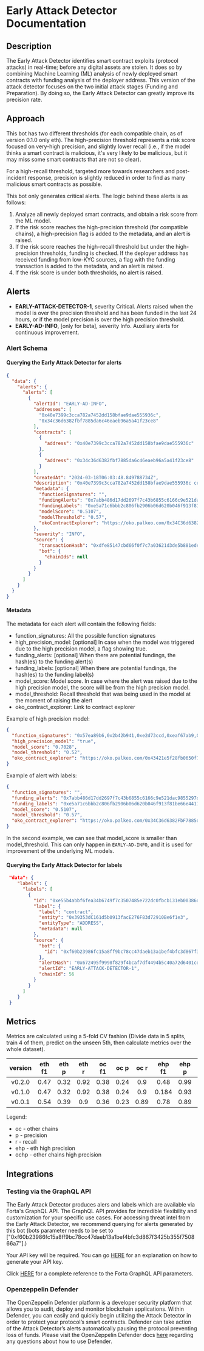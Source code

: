 # Early Attack Detector Documentation

## Description

The Early Attack Detector identifies smart contract exploits (protocol attacks) in real-time; before any digital assets are stolen. It does so by combining Machine Learning (ML) analysis of newly deployed smart contracts with funding analysis of the deployer address. This version of the attack detector focuses on the two initial attack stages (Funding and Preparation). By doing so, the Early Attack Detector can greatly improve its precision rate.

## Approach

This bot has two different thresholds (for each compatible chain, as of version 0.1.0 only eth). The high-precision threshold represents a risk score focused on very-high precision, and slightly lower recall (i.e., if the model thinks a smart contract is malicious, it's very likely to be malicious, but it may miss some smart contracts that are not so clear).

For a high-recall threshold, targeted more towards researchers and post-incident response, precision is slightly reduced in order to find as many malicious smart contracts as possible.

This bot only generates critical alerts. The logic behind these alerts is as follows:

1. Analyze all newly deployed smart contracts, and obtain a risk score from the ML model.
2. If the risk score reaches the high-precision threshold (for compatible chains), a high-precision flag is added to the metadata, and an alert is raised.
3. If the risk score reaches the high-recall threshold but under the high-precision thresholds, funding is checked. If the deployer address has received funding from low-KYC sources, a flag with the funding transaction is added to the metadata, and an alert is raised.
4. If the risk score is under both thresholds, no alert is raised.

## Alerts

- **EARLY-ATTACK-DETECTOR-1**, severity Critical. Alerts raised when the model is over the precision threshold and has been funded in the last 24 hours, or if the model precision is over the high precision threshold.
- **EARLY-AD-INFO**, [only for beta], severity Info. Auxiliary alerts for continuous improvement.

### Alert Schema

#### Querying the Early Attack Detector for alerts

```json
{
  "data": {
    "alerts": {
      "alerts": [
        {
          "alertId": "EARLY-AD-INFO",
          "addresses": [
            "0x40e7399c3cca782a7452dd158bfae9dae555936c",
            "0x34c36d6382fbf7885da6c46eaeb96a5a41f23ce8"
          ],
          "contracts": [
            {
              "address": "0x40e7399c3cca782a7452dd158bfae9dae555936c"
            },
            {
              "address": "0x34c36d6382fbf7885da6c46eaeb96a5a41f23ce8"
            }
          ],
          "createdAt": "2024-03-18T06:03:48.849788734Z",
          "description": "0x40e7399c3cca782a7452dd158bfae9dae555936c created contract 0x34C36d6382FbF7885da6C46eAeB96a5A41F23CE8",
          "metadata": {
            "functionSignatures": "",
            "fundingAlerts": "0x7abb486d17dd2697f7c43b6855c6166c9e521dac9855297d890725f9b7e845f8",
            "fundingLabels": "0xe5a71c6bbb2c806fb2906b06d620b046f913f81be66e44174f86b9ad5289ec11",
            "modelScore": "0.5107",
            "modelThreshold": "0.57",
            "okoContractExplorer": "https://oko.palkeo.com/0x34C36d6382FbF7885da6C46eAeB96a5A41F23CE8/"
          },
          "severity": "INFO",
          "source": {
            "transactionHash": "0xdfe85147cbd66f0f7c7a03621d3de5b881ede128cf29a0eaa20b6078dd2bb408",
            "bot": {
              "chainIds": null
            }
          }
        }
      ]
    }
  }
}
```

#### Metadata

The metadata for each alert will contain the following fields:

- function_signatures: All the possible function signatures
- high_precision_model: [optional] In case when the model was triggered due to the high precision model, a flag showing true.
- funding_alerts: [optional] When there are potential fundings, the hash(es) to the funding alert(s)
- funding_labels: [optional] When there are potential fundings, the hash(es) to the funding label(s)
- model_score: Model score. In case where the alert was raised due to the high precision model, the score will be from the high precision model.
- model_threshold: Recall threshold that was being used in the model at the moment of raising the alert
- oko_contract_explorer: Link to contract explorer

Example of high precision model:

```json
{
  "function_signatures": "0x57ea89b6,0x2b42b941,0xe2d73ccd,0xeaf67ab9,0xf39d8c65,0x9763d29b,0xbedf0f4a,0xe26d7a70,0xffffffff",
  "high_precision_model": "true",
  "model_score": "0.7028",
  "model_threshold": "0.52",
  "oko_contract_explorer": "https://oko.palkeo.com/0x43421e5f28fb0650f736d917541265fd7a6b69a0/"
}
```

Example of alert with labels:

```json
{
  "function_signatures": "",
  "funding_alerts": "0x7abb486d17dd2697f7c43b6855c6166c9e521dac9855297d890725f9b7e845f8",
  "funding_labels": "0xe5a71c6bbb2c806fb2906b06d620b046f913f81be66e44174f86b9ad5289ec11",
  "model_score": "0.5107",
  "model_threshold": "0.57",
  "oko_contract_explorer": "https://oko.palkeo.com/0x34C36d6382FbF7885da6C46eAeB96a5A41F23CE8/"
}
```

In the second example, we can see that model_score is smaller than model_threshold. This can only happen in `EARLY-AD-INFO`, and it is used for improvement of the underlying ML models.

#### Querying the Early Attack Detector for labels

```json
 "data": {
    "labels": {
      "labels": [
        {
          "id": "0xe55b4abbf6fea34b6749f7c3507485e722dc0fbcb131eb00386d7a95da8c4b9c",
          "label": {
            "label": "contract",
            "entity": "0x39353dC161d5b0913facE276F83d72910Be6f1e3",
            "entityType": "ADDRESS",
            "metadata": null
          },
          "source": {
            "bot": {
              "id": "0xf60b23986fc15a8ff9bc78cc47daeb13a1bef4bfc3d867f3425b355f750866a7"
            },
            "alertHash": "0x672495f9998f829f4bcaf7df4494b5c40a72d6401cd73fe3681d268e7e055648",
            "alertId": "EARLY-ATTACK-DETECTOR-1",
            "chainId": 56
          }
        }
      ]
    }
 }

```

## Metrics

Metrics are calculated using a 5-fold CV fashion (Divide data in 5 splits, train 4 of them, predict on the unseen 5th, then calculate metrics over the whole dataset).

| version | eth f1 | eth p | eth r | oc f1 | oc p | oc r | ehp f1 | ehp p | ehp r | ochp f1 | ochp p | ochp r |
| :-----: | :----: | :---: | :---: | :---: | :--: | :--: | :----: | :---: | :---: | :-----: | :----: | :----: |
| v0.2.0  |  0.47  | 0.32  | 0.92  | 0.38  | 0.24 | 0.9  |  0.48  | 0.99  | 0.31  |  0.26   |  0.96  |  0.15  |
| v0.1.0  |  0.47  | 0.32  | 0.92  | 0.38  | 0.24 | 0.9  | 0.184  | 0.93  |  0.1  |    -    |   -    |   -    |
| v0.0.1  |  0.54  | 0.39  |  0.9  | 0.36  | 0.23 | 0.89 |  0.78  | 0.89  | 0.69  |  0.26   |  0.84  |  0.15  |

Legend:

- oc - other chains
- p - precision
- r - recall
- ehp - eth high precision
- ochp - other chains high precision

## Integrations

### Testing via the GraphQL API

The Early Attack Detector produces alers and labels which are available via Forta's GraphQL API. The GraphQL API provides for incredible flexibility and customization for your specific use cases. For accessing threat intel from the Early Attack Detector, we recommend querying for alerts generated by this bot (bots parameter needs to be set to ["0xf60b23986fc15a8ff9bc78cc47daeb13a1bef4bfc3d867f3425b355f750866a7"].)

Your API key will be required. You can go [HERE](https://docs.forta.network/en/latest/api-keys/?_gl=1*1ss8ki4*_ga*Njg5MDIxNjQ5LjE2ODU5OTEyODE.*_ga_3ERDDVRGQQ*MTcxMDc5MDk3NS4xNjIuMS4xNzEwNzkxODQzLjAuMC4w) for an explanation on how to generate your API key.

Click [HERE](https://docs.forta.network/en/latest/forta-api-reference/?_gl=1*zxaxka*_ga*Njg5MDIxNjQ5LjE2ODU5OTEyODE.*_ga_3ERDDVRGQQ*MTcxMDc5MDk3NS4xNjIuMS4xNzEwNzkyMDMzLjAuMC4w#query-labels) for a complete reference to the Forta GraphQL API parameters.

### Openzeppelin Defender

The OpenZeppelin Defender platform is a developer security platform that allows you to audit, deploy and monitor blockchain applications. Within Defender, you can easily and quickly begin utilizing the Attack Detector in order to protect your protocol’s smart contracts. Defender can take action of the Attack Detector’s alerts automatically pausing the protocol preventing loss of funds. Please visit the OpenZeppelin Defender docs [here](https://docs.openzeppelin.com/defender) regarding any questions about how to use Defender.

